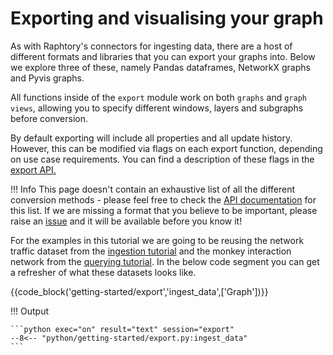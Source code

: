# Exporting and visualising your graph
As with Raphtory's connectors for ingesting data, there are a host of different formats and libraries that you can export your graphs into. Below we explore three of these, namely Pandas dataframes, NetworkX graphs and Pyvis graphs.

All functions inside of the `export` module work on both `graphs` and `graph views`, allowing you to specify different windows, layers and subgraphs before conversion. 

By default exporting will include all properties and all update history. However, this can be modified via flags on each export function, depending on use case requirements. You can find a description of these flags in the [export API.](https://docs.raphtory.com/en/master/reference/export/index.html)

!!! Info
    This page doesn't contain an exhaustive list of all the different conversion methods - please feel free to check the [API documentation](https://docs.raphtory.com/) for this list. If we are missing a format that you believe to be important, please raise an [issue](https://github.com/Pometry/Raphtory/issues) and it will be available before you know it!

For the examples in this tutorial we are going to be reusing the network traffic dataset from the [ingestion tutorial](../ingestion/3_dataframes.md) and the monkey interaction network from the [querying tutorial](../querying/1_intro.md). In the below code segment you can get a refresher of what these datasets looks like. 

{{code_block('getting-started/export','ingest_data',['Graph'])}}

!!! Output

    ```python exec="on" result="text" session="export"
    --8<-- "python/getting-started/export.py:ingest_data"
    ```
